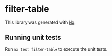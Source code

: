 # filter-table

This library was generated with [Nx](https://nx.dev).

## Running unit tests

Run `nx test filter-table` to execute the unit tests.
